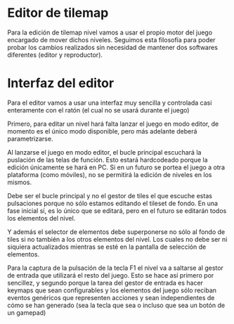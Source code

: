 # Editor de tilemap

Para la edición de tilemap nivel vamos a usar el propio motor del
juego encargado de mover dichos niveles. Seguimos esta filosofía para poder
probar los cambios realizados sin necesidad de mantener dos softwares diferentes
(editor y reproductor).

# Interfaz del editor

Para el editor vamos a usar una interfaz muy sencilla y controlada
casi enteramente con el ratón (el cual no se usará durante el juego)

Primero, para editar un nivel hará falta lanzar el juego en modo editor, de
momento es el único modo disponible, pero más adelante deberá parametrizarse.

Al lanzarse el juego en modo editor, el bucle principal escuchará la puslación
de las telas de función. Esto estará hardcodeado porque la edición únicamente se hará
en PC. Si en un futuro se portea el juego a otra plataforma (como móviles),
no se permitirá la edición de niveles en los mismos.

Debe ser el bucle principal y no el gestor de tiles el que escuche estas pulsaciones
porque no sólo estamos editando el tileset de fondo. En una fase inicial sí,
es lo único que se editará, pero en el futuro se editarán todos los elementos
del nivel.

Y además el selector de elementos debe superponerse no sólo al fondo de tiles
si no también a los otros elementos del nivel. Los cuales no debe ser ni siquiera
actualizados mientras se esté en la pantalla de selección de elementos.

Para la captura de la pulsación de la tecla F1 el nivel va a saltarse al gestor
de entrada que utilizará el resto del juego. Esto se hace así primero por
sencillez, y segundo porque la tarea del gestor de entrada es hacer keymaps
que sean configurables y los elementos del juego sólo reciban eventos genéricos
que representen acciones y sean independientes de cómo se han generado (sea la
tecla que sea o incluso que sea un botón de un gamepad)
